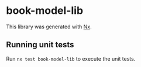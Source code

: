 # book-model-lib

This library was generated with [Nx](https://nx.dev).

## Running unit tests

Run `nx test book-model-lib` to execute the unit tests.
